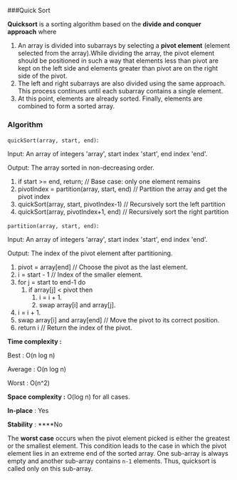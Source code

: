 ###Quick Sort

**Quicksort** is a sorting algorithm based on the **divide and conquer approach** where

1. An array is divided into subarrays by selecting a **pivot element** (element selected from the array).While dividing the array, the pivot element should be positioned in such a way that elements less than pivot are kept on the left side and elements greater than pivot are on the right side of the pivot.
2. The left and right subarrays are also divided using the same approach. This process continues until each subarray contains a single element.
3. At this point, elements are already sorted. Finally, elements are combined to form a sorted array.

### Algorithm

`quickSort(array, start, end)`:

Input: An array of integers 'array', start index 'start', end index 'end'.

Output: The array sorted in non-decreasing order.

1. if start >= end, return; // Base case: only one element remains
2. pivotIndex = partition(array, start, end) // Partition the array and get the pivot index
3. quickSort(array, start, pivotIndex-1) // Recursively sort the left partition
4. quickSort(array, pivotIndex+1, end) // Recursively sort the right partition

`partition(array, start, end)`:

Input: An array of integers 'array', start index 'start', end index 'end'.

Output: The index of the pivot element after partitioning.

1. pivot = array[end] // Choose the pivot as the last element.
2. i = start - 1 // Index of the smaller element.
3. for j = start to end-1 do
    1. if array[j] < pivot then
        1. i = i + 1.
        2. swap array[i] and array[j].
4. i = i + 1.
5. swap array[i] and array[end] // Move the pivot to its correct position.
6. return i // Return the index of the pivot.

**Time complexity :** 

Best : O(n log n)

Average : O(n log n)

Worst : O(n^2)

**Space complexity :** O(log n) for all cases.

**In-place** : Yes

**Stability** : ****No

The **worst case** occurs when the pivot element picked is either the greatest or the smallest element. This condition leads to the case in which the pivot element lies in an extreme end of the sorted array. One sub-array is always empty and another sub-array contains `n-1` elements. Thus, quicksort is called only on this sub-array.